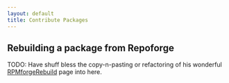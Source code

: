 ```yaml
---
layout: default
title: Contribute Packages
---
```


## Rebuilding a package from Repoforge ##

TODO: Have shuff bless the copy-n-pasting or refactoring of his wonderful [RPMforgeRebuild](http://www.vecna.org/wiki/RPMforgeRebuild) page into here.
